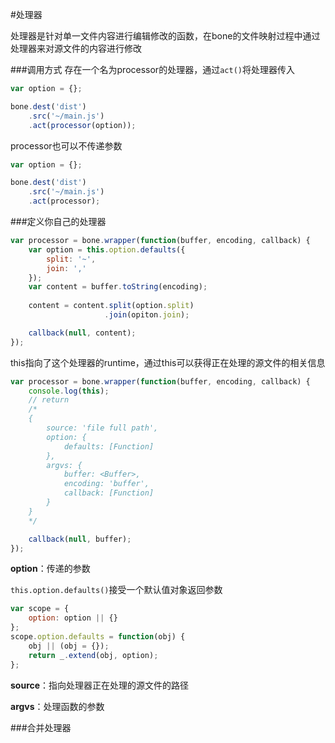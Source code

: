 #处理器

处理器是针对单一文件内容进行编辑修改的函数，在bone的文件映射过程中通过处理器来对源文件的内容进行修改

###调用方式
存在一个名为processor的处理器，通过`act()`将处理器传入
```js
var option = {};

bone.dest('dist')
	.src('~/main.js')
	.act(processor(option));
```

processor也可以不传递参数

```js
var option = {};

bone.dest('dist')
	.src('~/main.js')
	.act(processor);
```

###定义你自己的处理器
```js
var processor = bone.wrapper(function(buffer, encoding, callback) {
	var option = this.option.defaults({
		split: '~',
		join: ','
	});
	var content = buffer.toString(encoding);
	
	content = content.split(option.split)
					 .join(opiton.join);

	callback(null, content);
});
```
this指向了这个处理器的runtime，通过this可以获得正在处理的源文件的相关信息
```js
var processor = bone.wrapper(function(buffer, encoding, callback) {
	console.log(this);
	// return
	/*
	{
		source: 'file full path',
		option: { 
			defaults: [Function] 
		},
		argvs: {
			buffer: <Buffer>,
			encoding: 'buffer',
			callback: [Function]
		}
	}
	*/

	callback(null, buffer);
});
```

**option**：传递的参数

`this.option.defaults()`接受一个默认值对象返回参数
```js
var scope = {
	option: option || {}
};
scope.option.defaults = function(obj) {
	obj || (obj = {});
	return _.extend(obj, option);
};

```

**source**：指向处理器正在处理的源文件的路径

**argvs**：处理函数的参数

###合并处理器